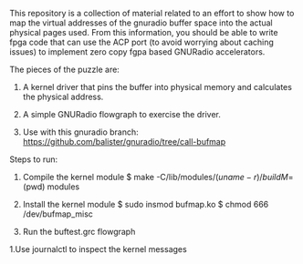 This repository is a collection of material related to an effort to
show how to map the virtual addresses of the gnuradio buffer space
into the actual physical pages used. From this information, you
should be able to write fpga code that can use the ACP port (to avoid
worrying about caching issues) to implement zero copy fgpa based
GNURadio accelerators.

The pieces of the puzzle are:

1. A kernel driver that pins the buffer into physical memory and
calculates the physical address.

1. A simple GNURadio flowgraph to exercise the driver.

1. Use with this gnuradio branch: https://github.com/balister/gnuradio/tree/call-bufmap

Steps to run:

1. Compile the kernel module
$ make -C/lib/modules/$(uname -r)/build M=$(pwd) modules

1. Install the kernel module
$ sudo insmod bufmap.ko
$ chmod 666 /dev/bufmap_misc

1. Run the buftest.grc flowgraph

1.Use journalctl to inspect the kernel messages



